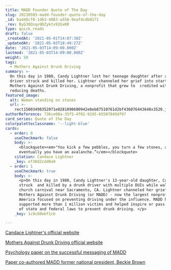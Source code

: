 ```yaml
---
title: MADD Founder Quote of The Day
slug: 20210503-madd-founder-quote-of-the-day
_id: ba448cf8-1d63-4083-a556-9eaf4cdb0171
_rev: ByG38Qsqv9DZyktv92GxKR
type: quick_reads
draft: false
_createdAt: '2021-05-01T14:07:30Z'
_updatedAt: '2021-05-03T18:49:27Z'
date: '2021-05-03T14:09:00.000Z'
lastmod: '2021-05-03T14:09:00.000Z'
weight: 50
tags:
  - Mothers Against Drunk Driving
summary: >-
  On this day in 1980, Candy Lightner lost her teenage daughter after a drunk
  driver struck and killed her. Lightner channeled her grief into starting
  Mothers Against Drunk Driving, a nonprofit that grew to  credited with
  reducing deaths. 
featured_image:
  alt: Woman standing on stones
  url: >-
    rect15003498352071e0281090600942e0eb87510761d2bf436076443648x3520.jpg
authorReference: 736ce08a-35f5-4f02-92d5-65507845df97
card_series: Quote of the Day
colorpaletteclassname: '--light-blue'
cards:
  - order: 0
    useCheckmark: false
    body: >-
      <blockquote><em>"You kick a few pebbles, you turn a few stones, and
      eventually you have an avalanche.”</em></blockquote>
    citation: Candace Lightner
    _key: ef30d2cdd0a9
  - order: 1
    useCheckmark: true
    body: >-
      <p>On this day in 1980, Candy Lightner's 13-year-old daughter, Cari, was
      struck  and killed by a drunk driver with multiple DUIs while walking to a
      church carnival near Sacramento, CA. Lightner channeled her grief to start
      Mothers Against Drunk Driving (or MADD) - now the largest nonprofit in
      America focused on preventing driving under the influence. MADD has
      supported more than 1 million victims and helped inspire or pass hundreds
      of state and federal laws to prevent drunk driving. </p>
    _key: 1c9c60ebf1cb

---
```

[Candace Lightner's official website](https://www.candacelightner.com/)

[Mothers Against Drunk Driving official website ](https://www.madd.org/#)

[Psychology paper on the successful messaging of MADD ](https://www.ncbi.nlm.nih.gov/pmc/articles/PMC1414720/)

[Paper co-authored MADD former national president, Beckie Brown](http://casr.adelaide.edu.au/T95/paper/s8p1.html)